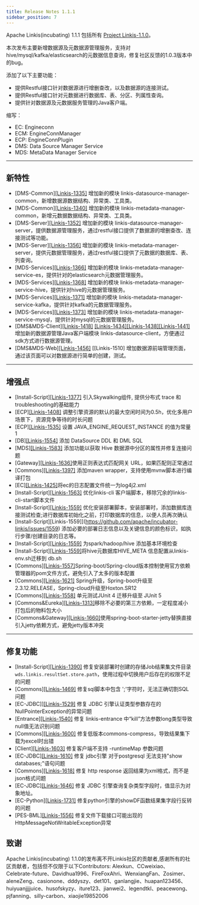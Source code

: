 ```yaml
---
title: Release Notes 1.1.1
sidebar_position: 7
--- 
```


Apache Linkis(incubating) 1.1.1 包括所有 [Project Linkis-1.1.0](https://github.com/apache/incubator-linkis/projects/3)。

本次发布主要新增数据源及元数据源管理服务，支持对hive/mysql/kafka/elasticsearch的元数据信息查询，修复社区反馈的1.0.3版本中的bug。

添加了以下主要功能：
* 提供Restful接口针对数据源进行增删查改，以及数据源的连接测试。
* 提供Restful接口针对元数据进行数据库、表、分区、列属性查询。
* 提供针对数据源及元数据服务管理的Java客户端。

缩写：

- EC: Engineconn
- ECM: EngineConnManager
- ECP: EngineConnPlugin
- DMS: Data Source Manager Service
- MDS: MetaData Manager Service

---

## 新特性

* \[DMS-Common][[Linkis-1335]](https://github.com/apache/incubator-linkis/pull/1335) 增加新的模块 linkis-datasource-manager-common，新增数据源数据结构、异常类、工具类。
* \[MDS-Common][[Linkis-1340]](https://github.com/apache/incubator-linkis/pull/1340) 增加新的模块 linkis-metadata-manager-common，新增元数据数据结构、异常类、工具类。
* \[DMS-Server][[Linkis-1352]](https://github.com/apache/incubator-linkis/pull/1352) 增加新的模块 linkis-datasource-manager-server，提供数据源管理服务，通过restful接口提供了数据源的增删查改、连接测试等功能。
* \[MDS-Server][[Linkis-1356]](https://github.com/apache/incubator-linkis/pull/1356) 增加新的模块 linkis-metadata-manager-server，提供元数据管理服务，通过restful接口提供了元数据的数据库、表、列查询。
* \[MDS-Services][[Linkis-1366]](https://github.com/apache/incubator-linkis/pull/1366) 增加新的模块 linkis-metadata-manager-service-es，提供针对的elasticsearch元数据管理服务。
* \[MDS-Services][[Linkis-1368]](https://github.com/apache/incubator-linkis/pull/1368) 增加新的模块 linkis-metadata-manager-service-hive，提供针对hive的元数据管理服务。
* \[MDS-Services][[Linkis-1371]](https://github.com/apache/incubator-linkis/pull/1371) 增加新的模块 linkis-metadata-manager-service-kafka，提供针对kafka的元数据管理服务。
* \[MDS-Services][[Linkis-1373]](https://github.com/apache/incubator-linkis/pull/1373) 增加新的模块 linkis-metadata-manager-service-mysql，提供针对mysql的元数据管理服务。
* \[DMS&MDS-Client][[Linkis-1418]](https://github.com/apache/incubator-linkis/pull/1418) [[Linkis-1434]](https://github.com/apache/incubator-linkis/pull/1434)[[Linkis-1438]](https://github.com/apache/incubator-linkis/pull/1438)[[Linkis-1441]](https://github.com/apache/incubator-linkis/pull/1441) 增加新的数据源管理Java客户端模块 linkis-datasource-client，方便通过sdk方式进行数据源管理。
* \[DMS&MDS-Web][[Linkis-1456]](https://github.com/apache/incubator-linkis/pull/1456) [[Linkis-1510] 增加数据源前端管理页面，通过该页面可以对数据源进行简单的创建，测试。

---

## 增强点
* \[Install-Script][[Linkis-1377]](https://github.com/apache/incubator-linkis/pull/1377) 引入Skywalking组件, 提供分布式 trace 和 troubleshooting的基础能力
* \[ECP][[Linkis-1408]](https://github.com/apache/incubator-linkis/pull/1408) 调整引擎资源的默认的最大空闲时间为0.5h，优化多用户场景下，资源竞争等待的时长问题
* \[ECP][[Linkis-1535]](https://github.com/apache/incubator-linkis/pull/1535) 设置 JAVA_ENGINE_REQUEST_INSTANCE 的值为常量 1
* \[DB][[Linkis-1554]](https://github.com/apache/incubator-linkis/pull/1554) 添加 DataSource DDL 和 DML SQL 
* \[MDS][[Linkis-1583]](https://github.com/apache/incubator-linkis/pull/1583) 添加功能以获取 Hive 数据源中分区的属性并修复连接问题 
* \[Gateway][[Linkis-1636]](https://github.com/apache/incubator-linkis/pull/1636)使用正则表达式匹配网关 URL，如果匹配则正常通过
* \[Commons][[Linkis-1397]](https://github.com/apache/incubator-linkis/pull/1397) 添加maven wrapper，支持使用mvnw脚本进行编译打包
* \[EC][[Linkis-1425]](https://github.com/apache/incubator-linkis/pull/1425)将ec的日志配置文件统一为log4j2.xml 
* \[Install-Script][[Linkis-1563]](https://github.com/apache/incubator-linkis/pull/1563) 优化linkis-cli 客户端脚本，移除冗余的linkis-cli-start脚本文件
* \[Install-Script][[Linkis-1559]](https://github.com/apache/incubator-linkis/issues/1559) 优化安装部署脚本，安装部署时，添加数据库连接测试检查;进行数据库初始化之前，打印数据库的信息，以便人员再次确认
* \[Install-Script][Linkis-1559]](https://github.com/apache/incubator-linkis/issues/1559) 添加必要的部署日志信息以及关键信息的颜色标识，如执行步骤/创建目录的日志等。
* \[Install-Script][[Linkis-1559]](https://github.com/apache/incubator-linkis/issues/1559) 为spark/hadoop/hive 添加基本环境检查
* \[Install-Script][[Linkis-1559]](https://github.com/apache/incubator-linkis/issues/1559)将hive元数据库HIVE_META 信息配置从linkis-env.sh迁移到 db.sh
* \[Commons][[Linkis-1557]](https://github.com/apache/incubator-linkis/issues/1557)Spring-boot/Spring-cloud版本控制使用官方依赖管理器的pom文件方式，避免引入了太多的版本配置
* \[Commons][[Linkis-1621]](https://github.com/apache/incubator-linkis/pull/1621) Spring升级，Spring-boot升级至2.3.12.RELEASE，Spring-cloud升级至Hoxton.SR12
* \[Commons][[Linkis-1558]](https://github.com/apache/incubator-linkis/issues/1558) 单元测试JUnit 4 迁移升级至 JUnit 5
* \[Commons&Eureka][[Linkis-1313]](https://github.com/apache/incubator-linkis/issues/1313)移除不必要的第三方依赖，一定程度减小打包后的物料包大小
* \[Commons&Gateway][[Linkis-1660]](https://github.com/apache/incubator-linkis/pull/1660)使用spring-boot-starter-jetty替换直接引入jetty依赖方式，避免jetty版本冲突
---

## 修复功能
* \[Install-Script][[Linkis-1390]](https://github.com/apache/incubator-linkis/pull/1390) 修复安装部署时创建的存储Job结果集文件目录 `wds.linkis.resultSet.store.path`，使用过程中切换用户后存在的权限不足的问题 
* \[Commons][[Linkis-1469]](https://github.com/apache/incubator-linkis/pull/1469)  修复sql脚本中包含 ';'字符时，无法正确切割SQL问题
* \[EC-JDBC]][[Linkis-1529]](https://github.com/apache/incubator-linkis/pull/1529)  修复 JDBC 引擎认证类型参数存在的NullPointerException的异常问题
* \[Entrance][[Linkis-1540]](https://github.com/apache/incubator-linkis/pull/1540)  修复 linkis-entrance 中“kill”方法参数long类型导致null值无法识别问题
* \[Commons][[Linkis-1600]](https://github.com/apache/incubator-linkis/pull/1600)  修复低版本commons-compress，导致结果集下载为excel时出错
* \[Client][[Linkis-1603]](https://github.com/apache/incubator-linkis/pull/1603)  修复客户端不支持 -runtimeMap 参数问题
* \[EC-JDBC][[Linkis-1610]](https://github.com/apache/incubator-linkis/pull/1610)  修复 jdbc引擎 对于postgresql 无法支持"show databases;"语句问题
* \[Commons][[Linkis-1618]](https://github.com/apache/incubator-linkis/pull/1618)  修复 http response 返回结果为xml格式，而不是json格式问题
* \[EC-JDBC][[Linkis-1646]](https://github.com/apache/incubator-linkis/pull/1646)  修复 JDBC 引擎查询复杂类型字段时，值显示为对象地址。 
* \[EC-Python][[Linkis-1731]](https://github.com/apache/incubator-linkis/pull/1731) 修复python引擎的showDF函数结果集字段行反转的问题
* \[PES-BML][[Linkis-1556]](https://github.com/apache/incubator-linkis/issues/1556) 修复文件下载接口可能出现的HttpMessageNotWritableException异常

## 致谢 

Apache Linkis(incubating) 1.1.0的发布离不开Linkis社区的贡献者,感谢所有的社区贡献者，包括但不仅限于以下Contributors: Alexkun、CCweixiao、Celebrate-future、Davidhua1996、FireFoxAhri、WenxiangFan、Zosimer、aleneZeng、casionone、dddyszy、det101、ganlangjie、huapan123456、huiyuanjjjjuice、husofskyzy、iture123、jianwei2、legendtkl、peacewong、pjfanning、silly-carbon、xiaojie19852006